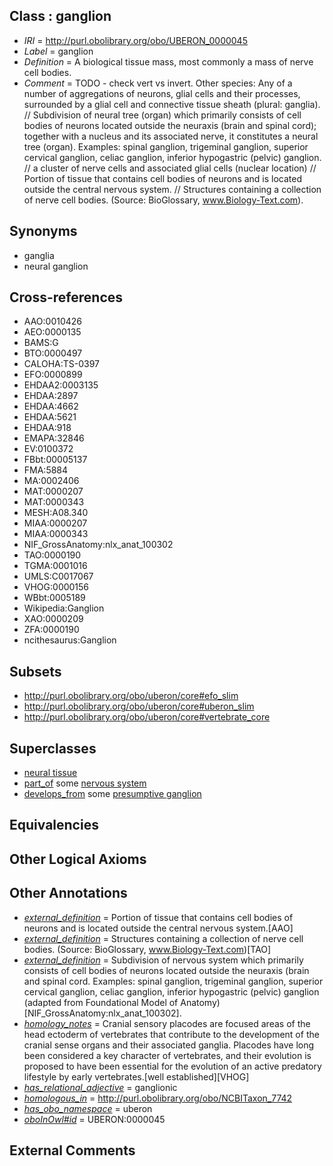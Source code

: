 
## Class : ganglion

 * *IRI* = http://purl.obolibrary.org/obo/UBERON_0000045
 * *Label* = ganglion
 * *Definition* = A biological tissue mass, most commonly a mass of nerve cell bodies.
 * *Comment* = TODO - check vert vs invert. Other species: Any of a number of aggregations of neurons, glial cells and their processes, surrounded by a glial cell and connective tissue sheath (plural: ganglia). // Subdivision of neural tree (organ) which primarily consists of cell bodies of neurons located outside the neuraxis (brain and spinal cord); together with a nucleus and its associated nerve, it constitutes a neural tree (organ). Examples: spinal ganglion, trigeminal ganglion, superior cervical ganglion, celiac ganglion, inferior hypogastric (pelvic) ganglion. // a cluster of nerve cells and associated glial cells (nuclear location) // Portion of tissue that contains cell bodies of neurons and is located outside the central nervous system. // Structures containing a collection of nerve cell bodies. (Source: BioGlossary, www.Biology-Text.com).

## Synonyms

 * ganglia
 * neural ganglion

## Cross-references

 * AAO:0010426
 * AEO:0000135
 * BAMS:G
 * BTO:0000497
 * CALOHA:TS-0397
 * EFO:0000899
 * EHDAA2:0003135
 * EHDAA:2897
 * EHDAA:4662
 * EHDAA:5621
 * EHDAA:918
 * EMAPA:32846
 * EV:0100372
 * FBbt:00005137
 * FMA:5884
 * MA:0002406
 * MAT:0000207
 * MAT:0000343
 * MESH:A08.340
 * MIAA:0000207
 * MIAA:0000343
 * NIF_GrossAnatomy:nlx_anat_100302
 * TAO:0000190
 * TGMA:0001016
 * UMLS:C0017067
 * VHOG:0000156
 * WBbt:0005189
 * Wikipedia:Ganglion
 * XAO:0000209
 * ZFA:0000190
 * ncithesaurus:Ganglion

## Subsets

 * http://purl.obolibrary.org/obo/uberon/core#efo_slim
 * http://purl.obolibrary.org/obo/uberon/core#uberon_slim
 * http://purl.obolibrary.org/obo/uberon/core#vertebrate_core

## Superclasses

 * [neural tissue](../../UBERON/14/UBERON_0003714.md)
 * [part_of](../../BFO/50/BFO_0000050.md) some [nervous system](../../UBERON/16/UBERON_0001016.md)
 * [develops_from](../../RO/02/RO_0002202.md) some [presumptive ganglion](../../UBERON/69/UBERON_0003869.md)

## Equivalencies


## Other Logical Axioms


## Other Annotations

 * *[external_definition](../../UBPROP/01/UBPROP_0000001.md)* = Portion of tissue that contains cell bodies of neurons and is located outside the central nervous system.[AAO]
 * *[external_definition](../../UBPROP/01/UBPROP_0000001.md)* = Structures containing a collection of nerve cell bodies. (Source: BioGlossary, www.Biology-Text.com)[TAO]
 * *[external_definition](../../UBPROP/01/UBPROP_0000001.md)* = Subdivision of nervous system which primarily consists of cell bodies of neurons located outside the neuraxis (brain and spinal cord. Examples: spinal ganglion, trigeminal ganglion, superior cervical ganglion, celiac ganglion, inferior hypogastric (pelvic) ganglion (adapted from Foundational Model of Anatomy)[NIF_GrossAnatomy:nlx_anat_100302].
 * *[homology_notes](../../UBPROP/03/UBPROP_0000003.md)* = Cranial sensory placodes are focused areas of the head ectoderm of vertebrates that contribute to the development of the cranial sense organs and their associated ganglia. Placodes have long been considered a key character of vertebrates, and their evolution is proposed to have been essential for the evolution of an active predatory lifestyle by early vertebrates.[well established][VHOG]
 * *[has_relational_adjective](../../UBPROP/07/UBPROP_0000007.md)* = ganglionic
 * *[homologous_in](../../core#homologous/in/core#homologous_in.md)* = http://purl.obolibrary.org/obo/NCBITaxon_7742
 * *[has_obo_namespace](../../ce/oboInOwl#hasOBONamespace.md)* = uberon
 * *[oboInOwl#id](../../id/oboInOwl#id.md)* = UBERON:0000045

## External Comments


